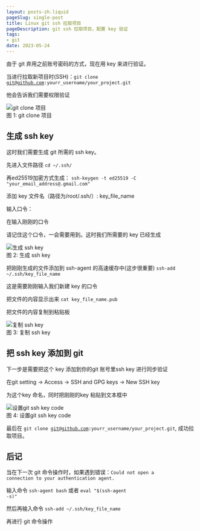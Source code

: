 ```yaml
---
layout: posts-zh.liquid
pageSlug: single-post
title: Linux git ssh 拉取项目
pageDescription: git ssh 拉取项目，配置 key 验证
tags: 
- git
date: 2023-05-24
---
```

<!-- https://jessieji.com/2019/pure-css-masonry 
https://masonry.desandro.com/-->

由于 git 弃用之前账号密码的方式，现在用 key 来进行验证。

当进行拉取新项目时(SSH)：<code>git clone git@github.com:yourr_username/your_project.git</code>

他会告诉我们需要权限验证
<div class="divimg-wrapper">
  <div class="img">
    <img src="/assets/img/2023/05/git-ssh-1.jpg" alt="git clone 项目">
  </div>
  <div class="img-desc">图 1: git clone 项目</div>
</div>

## 生成 ssh key

这时我们需要生成 git 所需的 ssh key。

先进入文件路径 <code>cd ~/.ssh/</code>

再ed25519加密方式生成： <code>ssh-keygen -t ed25519 -C "your_email_address@.gmail.com"</code>

添加 key 文件名（路径为/root/.ssh/）: key_file_name

输入口令：

在输入刚刚的口令

请记住这个口令，一会需要用到。这时我们所需要的 key 已经生成
<div class="divimg-wrapper">
  <div class="img">
    <img src="/assets/img/2023/05/git-ssh-2.jpg" alt="生成 ssh key">
  </div>
  <div class="img-desc">图 2: 生成 ssh key</div>
</div>

把刚刚生成的文件添加到 ssh-agent 的高速缓存中(这步很重要) <code>ssh-add ~/.ssh/key_file_name</code>

这是需要刚刚输入我们新建 key 的口令

把文件的内容显示出来 <code>cat key_file_name.pub</code>

把文件的内容复制到粘贴板
<div class="divimg-wrapper">
  <div class="img">
    <img src="/assets/img/2023/05/git-ssh-3.jpg" alt="复制 ssh key">
  </div>
  <div class="img-desc">图 3: 复制 ssh key</div>
</div>

## 把 ssh key 添加到 git

下一步是需要把这个 key 添加到你的git 账号里ssh key 进行同步验证

在git setting -> Access -> SSH and GPG keys -> New SSH key

为这个key 命名，同时把刚刚的key 粘贴到文本框中
<div class="divimg-wrapper">
  <div class="img">
    <img src="/assets/img/2023/05/git-ssh-4.jpg" alt="设置git ssh key code">
  </div>
  <div class="img-desc">图 4: 设置git ssh key code</div>
</div>

最后在 <code>git clone git@github.com:yourr_username/your_project.git</code>, 成功拉取项目。

## 后记
当在下一次 git 命令操作时，如果遇到错误：<code>Could not open a connection to your authentication agent.</code>

输入命令 <code>ssh-agent bash</code> 或者 <code>eval "$(ssh-agent -s)"</code>

然后再输入命令 <code>ssh-add ~/.ssh/key_file_name</code>

再进行 git 命令操作